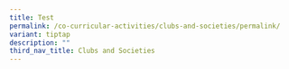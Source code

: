 ```yaml
---
title: Test
permalink: /co-curricular-activities/clubs-and-societies/permalink/
variant: tiptap
description: ""
third_nav_title: Clubs and Societies
---
```

